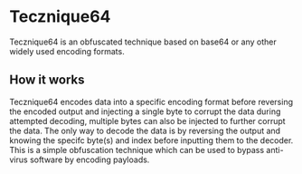 # Tecznique64
Tecznique64 is an obfuscated technique based on base64 or any other widely used encoding formats. 

## How it works
Tecznique64 encodes data into a specific encoding format before reversing the encoded output and injecting a single byte to corrupt the data during attempted decoding, multiple bytes can also be injected to further corrupt the data. The only way to decode the data is by reversing the output and knowing the specifc byte(s) and index before inputting them to the decoder. This is a simple obfuscation technique which can be used to bypass anti-virus software by encoding payloads. 
